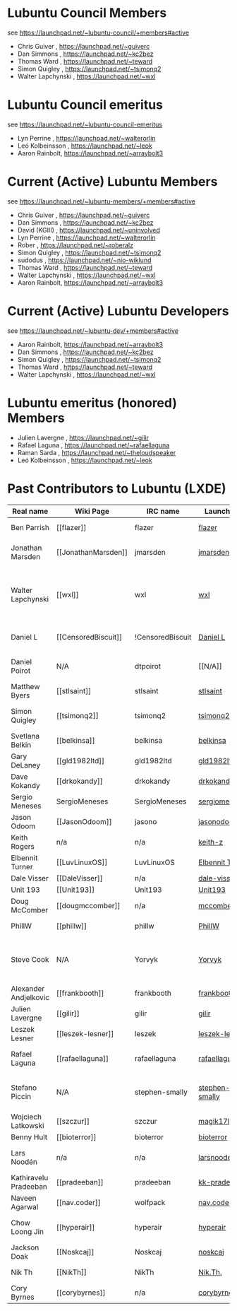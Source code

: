 # Lubuntu Council Members
see https://launchpad.net/~lubuntu-council/+members#active
- Chris Guiver , https://launchpad.net/~guiverc
- Dan Simmons , https://launchpad.net/~kc2bez
- Thomas Ward , https://launchpad.net/~teward
- Simon Quigley , https://launchpad.net/~tsimonq2
- Walter Lapchynski , https://launchpad.net/~wxl

# Lubuntu Council emeritus
see https://launchpad.net/~lubuntu-council-emeritus

- Lyn Perrine , https://launchpad.net/~walterorlin
- Leó Kolbeinsson , https://launchpad.net/~leok
- Aaron Rainbolt, https://launchpad.net/~arraybolt3


# Current (Active) Lubuntu Members 
see https://launchpad.net/~lubuntu-members/+members#active

- Chris Guiver , https://launchpad.net/~guiverc
- Dan Simmons , https://launchpad.net/~kc2bez
- David (KGIII) , https://launchpad.net/~uninvolved
- Lyn Perrine , https://launchpad.net/~walterorlin
- Rober , https://launchpad.net/~roberalz
- Simon Quigley , https://launchpad.net/~tsimonq2
- sudodus , https://launchpad.net/~nio-wiklund
- Thomas Ward , https://launchpad.net/~teward
- Walter Lapchynski , https://launchpad.net/~wxl
- Aaron Rainbolt, https://launchpad.net/~arraybolt3

# Current (Active) Lubuntu Developers
see https://launchpad.net/~lubuntu-dev/+members#active

- Aaron Rainbolt, https://launchpad.net/~arraybolt3
- Dan Simmons , https://launchpad.net/~kc2bez
- Simon Quigley , https://launchpad.net/~tsimonq2
- Thomas Ward , https://launchpad.net/~teward
- Walter Lapchynski , https://launchpad.net/~wxl


# Lubuntu emeritus (honored) Members

- Julien Lavergne ,  https://launchpad.net/~gilir
- Rafael Laguna , https://launchpad.net/~rafaellaguna
- Raman Sarda , https://launchpad.net/~theloudspeaker
- Leó Kolbeinsson , https://launchpad.net/~leok

# Past Contributors to Lubuntu (LXDE)

| Real name | Wiki Page | IRC name | Launchpad | Expertise |
| ----- | ----- | ----- | ----- | ----- |
| Ben Parrish | [[flazer]] | flazer | [flazer](https://launchpad.net/~flazer) | Support / Testing |
| Jonathan Marsden | [[JonathanMarsden]] | jmarsden | [jmarsden](https://launchpad.net/~jmarsden) | Bug Fixing / Packaging / Documentation |
| Walter Lapchynski | [[wxl]] | wxl | [wxl](https://launchpad.net/~wxl) | [QA](https://wiki.ubuntu.com/Lubuntu/QA) Team Leader / Release Manager / [PPC](https://wiki.ubuntu.com/Lubuntu/Testing/PPC) / Docs / Wiki / Support |
| Daniel L | [[CensoredBiscuit]] | !CensoredBiscuit | [Daniel L](https://launchpad.net/~daniel+l) | Admin / Accessibility / Wiki |
| Daniel Poirot | N/A | dtpoirot | [[N/A]] | Installation / Virtual appliances |
| Matthew Byers | [[stlsaint]] | stlsaint | [stlsaint](https://launchpad.net/~stlsaint) | Documentation / Support |
| Simon Quigley | [[tsimonq2]] | tsimonq2 | [tsimonq2](https://launchpad.net/~tsimonq2) | Testing / Bug Triage / Comms team |
| Svetlana Belkin | [[belkinsa]] | belkinsa | [belkinsa](https://launchpad.net/~belkinsa) | General Manager/Admin |
| Gary DeLaney | [[gld1982ltd]] | gld1982ltd | [gld1982ltd](https://launchpad.net/~gld1982ltd) | Testing |
| Dave Kokandy | [[drkokandy]] | drkokandy | [drkokandy](https://launchpad.net/~drkokandy) | Bug Triage & Testing |
| Sergio Meneses | SergioMeneses | SergioMeneses | [sergiomeneses](https://launchpad.net/~sergiomeneses) | Testing and documentation |
| Jason Odoom | [[JasonOdoom]] | jasono | [jasonodoom](https://launchpad.net/~jasonodoom) | Documentation / Support |
| Keith Rogers | n/a | n/a | [keith-z](https://launchpad.net/~keith-z) | PPC Testing |
| Elbennit Turner | [[LuvLinuxOS]] | LuvLinuxOS | [Elbennit Turner](https://launchpad.net/~LuvLinuxOs) | Testing / QA |
| Dale Visser | [[DaleVisser]] | n/a | [dale-visser](https://launchpad.net/~dale-visser) | Documentation |
| Unit 193 | [[Unit193]] | Unit193 | [Unit193](https://launchpad.net/~unit193) | IRC / Testing |
| Doug McComber | [[dougmccomber]] | n/a | [mccomber](https://launchpad.net/~mccomber) | PPC Testing/QA |
| PhillW | [[phillw]] | phillw | [PhillW](https://launchpad.net/~phillw) | Testing / General stuff |
| Steve Cook | N/A | Yorvyk | [Yorvyk](https://launchpad.net/~yorvyk) | Wiki / IRC Support / Launchpad / Testing / Translation |
| Alexander Andjelkovic | [[frankbooth]] | frankbooth | [frankbooth](https://launchpad.net/~frankbooth) | Artwork |
| Julien Lavergne | [[gilir]] | gilir | [gilir](https://launchpad.net/~gilir) | (L)Ubuntu dev [[MOTU]] |
| Leszek Lesner | [[leszek-lesner]] | leszek | [leszek-lesner](https://launchpad.net/~leszek-lesner) | Dev / Support / Screencasts |
| Rafael Laguna | [[rafaellaguna]] | rafaellaguna | [rafaellaguna](https://launchpad.net/~rafaellaguna) | Lubuntu Artwork / [Ubuntu Adverts](http://ubuntuadverts.org/) |
| Stefano Piccin | N/A | stephen-smally | [stephen-smally](https://launchpad.net/~stephen-smally) | Development / [LSC](https://launchpad.net/lubuntu-software-center)  / [LxScreenshot](https://launchpad.net/lxscreenshot) / [LxFind](https://launchpad.net/lxfind) |
| Wojciech Latkowski | [[szczur]] | szczur | [magik17l](https://launchpad.net/~magik17l) | Support |
| Benny Hult | [[bioterror]] | bioterror | [bioterror](https://launchpad.net/~bioterror) | Support |
| Lars Noodén | n/a | n/a | [larsnooden ](https://launchpad.net/~larsnooden) | Support / Testing / PPC Testing |
| Kathiravelu Pradeeban | [[pradeeban]] | pradeeban | [kk-pradeeban](https://launchpad.net/~kk-pradeeban) | Support |
| Naveen Agarwal | [[nav.coder]] | wolfpack | [nav.coder](https://launchpad.net/~nav.coder) | Bug Fixing / Development |
| Chow Loong Jin | [[hyperair]] | hyperair | [hyperair](https://launchpad.net/~hyperair) | Ubuntu Developer [[MOTU]] |
| Jackson Doak | [[Noskcaj]] | Noskcaj | [noskcaj](https://launchpad.net/~noskcaj) | Testing |
| Nik Th | [[NikTh]] | NikTh | [Nik.Th.](https://launchpad.net/~nick-athens30) | Support / Testing |
| Cory Byrnes | [[corybyrnes]] | n/a | [corybyrnes](https://launchpad.net/~corybyrnes) | Documentation |